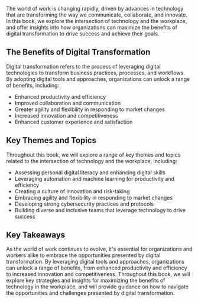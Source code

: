 
The world of work is changing rapidly, driven by advances in technology that are transforming the way we communicate, collaborate, and innovate. In this book, we explore the intersection of technology and the workplace, and offer insights into how organizations can maximize the benefits of digital transformation to drive success and achieve their goals.

The Benefits of Digital Transformation
--------------------------------------

Digital transformation refers to the process of leveraging digital technologies to transform business practices, processes, and workflows. By adopting digital tools and approaches, organizations can unlock a range of benefits, including:

* Enhanced productivity and efficiency
* Improved collaboration and communication
* Greater agility and flexibility in responding to market changes
* Increased innovation and competitiveness
* Enhanced customer experience and satisfaction

Key Themes and Topics
---------------------

Throughout this book, we will explore a range of key themes and topics related to the intersection of technology and the workplace, including:

* Assessing personal digital literacy and enhancing digital skills
* Leveraging automation and machine learning for productivity and efficiency
* Creating a culture of innovation and risk-taking
* Embracing agility and flexibility in responding to market changes
* Developing strong cybersecurity practices and protocols
* Building diverse and inclusive teams that leverage technology to drive success

Key Takeaways
-------------

As the world of work continues to evolve, it's essential for organizations and workers alike to embrace the opportunities presented by digital transformation. By leveraging digital tools and approaches, organizations can unlock a range of benefits, from enhanced productivity and efficiency to increased innovation and competitiveness. Throughout this book, we will explore key strategies and insights for maximizing the benefits of technology in the workplace, and will provide guidance on how to navigate the opportunities and challenges presented by digital transformation.
